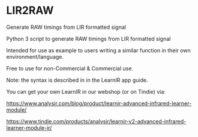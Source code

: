 # LIR2RAW
Generate RAW timings from LIR formatted signal

Python 3 script to generate RAW timings from LIR formatted signal

Intended for use as example to users writing  a similar function in their own environment/language.

Free to use for non-Commercial  & Commercial use. 

Note: the syntax is described in in the LearnIR app guide.

You can get your own LearnIR in our webshop (or on Tindie) via:

https://www.analysir.com/blog/product/learnir-advanced-infrared-learner-module/

https://www.tindie.com/products/analysir/learnir-v2-advanced-infrared-learner-module-ir/

